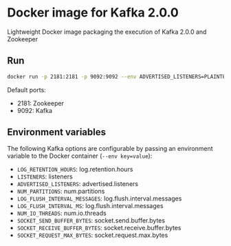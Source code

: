 # Docker image for Kafka 2.0.0

Lightweight Docker image packaging the execution of Kafka 2.0.0 and Zookeeper

## Run

```bash
docker run -p 2181:2181 -p 9092:9092 --env ADVERTISED_LISTENERS=PLAINTEXT://docker_host:9092 teivah/kafka:2.0.0
```

Default ports:
- 2181: Zookeeper
- 9092: Kafka

## Environment variables

The following Kafka options are configurable by passing an environment variable to the Docker container (```--env key=value```):

- ```LOG_RETENTION_HOURS```: log.retention.hours 
- ```LISTENERS```: listeners
- ```ADVERTISED_LISTENERS```: advertised.listeners 
- ```NUM_PARTITIONS```: num.partitions
- ```LOG_FLUSH_INTERVAL_MESSAGES```: log.flush.interval.messages 
- ```LOG_FLUSH_INTERVAL_MS```: log.flush.interval.messages
- ```NUM_IO_THREADS```: num.io.threads
- ```SOCKET_SEND_BUFFER_BYTES```: socket.send.buffer.bytes 
- ```SOCKET_RECEIVE_BUFFER_BYTES```: socket.receive.buffer.bytes 
- ```SOCKET_REQUEST_MAX_BYTES```: socket.request.max.bytes